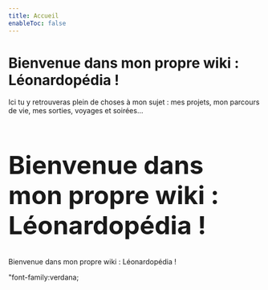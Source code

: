 ```yaml
---
title: Accueil
enableToc: false
---
```


# Bienvenue dans mon propre wiki : Léonardopédia !
Ici tu y retrouveras plein de choses à mon sujet : mes projets, mon parcours de vie, mes sorties, voyages et soirées...

<h1 style="font-size:50px"> Bienvenue dans mon propre wiki : Léonardopédia ! </h1> Bienvenue dans mon propre wiki : Léonardopédia ! </h1>

"font-family:verdana;
